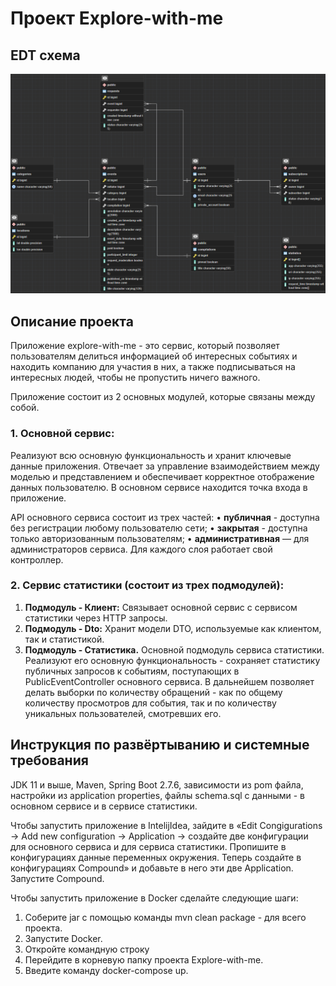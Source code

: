 # Проект Explore-with-me  

## EDT схема
![Cхема](https://github.com/SergeiBrin/java-explore-with-me/blob/main/EDT%20ewm.png)

## Описание проекта
Приложение explore-with-me - это сервис, который позволяет пользователям делиться информацией об интересных событиях 
и находить компанию для участия в них, а также подписываться на интересных людей, чтобы не пропустить ничего важного. 

Приложение состоит из 2 основных модулей, которые связаны между собой.
### 1. Основной сервис:
Реализуют всю основную функциональность и хранит ключевые данные приложения. Отвечает за управление взаимодействием 
между моделью и представлением и обеспечивает корректное отображение данных пользователю. 
В основном сервисе находится точка входа в приложение.

API основного сервиса состоит из трех частей:
• **публичная** - доступна без регистрации любому пользователю сети;
• **закрытая** - доступна только авторизованным пользователям;
• **административная** — для администраторов сервиса.
Для каждого слоя работает свой контроллер. 

### 2. Сервис статистики (состоит из трех подмодулей):
1. **Подмодуль - Клиент:**
Связывает основной сервис с сервисом статистики через HTTP запросы.
2. **Подмодуль - Dto:**
Хранит модели DTO, используемые как клиентом, так и статистикой. 
3. **Подмодуль - Статистика.**
Основной подмодуль сервиса статистики. Реализуют его основную функциональность - сохраняет статистику публичных запросов 
к событиям, поступающих в PublicEventController основного сервиса. 
В дальнейшем позволяет делать выборки по количеству обращений - как по общему количеству просмотров для события,
так и по количеству уникальных пользователей, смотревших его. 

## Инструкция по развёртыванию и системные требования
JDK 11 и выше, Maven, Spring Boot 2.7.6, зависимости из pom файла, настройки из application properties, файлы
schema.sql с данными - в основном сервисе и в сервисе статистики.

Чтобы запустить приложение в IntelijIdea, зайдите в «Edit Congigurations -> Add new configuration -> Application ->
создайте две конфигурации для основного сервиса и для сервиса статистики. Пропишите в конфигурациях данные переменных
окружения. Теперь создайте в конфигурациях Compound» и добавьте в него эти две Application. Запустите Compound.

Чтобы запустить приложение в Docker сделайте следующие шаги:
1. Соберите jar c помощью команды mvn clean package - для всего проекта.
2. Запустите Docker.
3. Откройте командную строку
4. Перейдите в корневую папку проекта Explore-with-me.
5. Введите команду docker-compose up.
 


